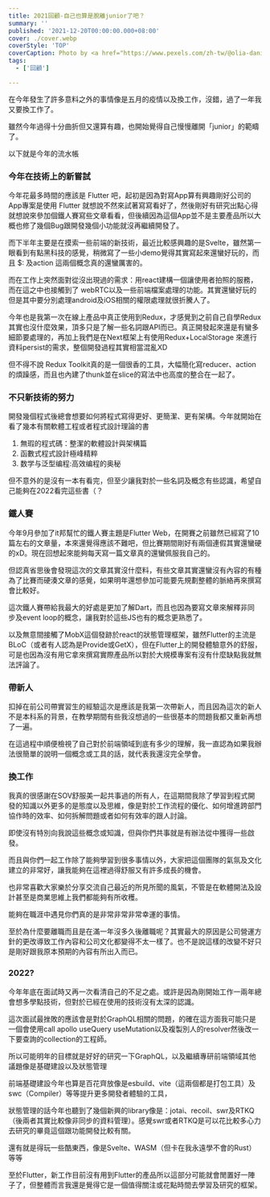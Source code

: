```yaml
---
title: 2021回顧-自己也算是脫離junior了吧？
summary: ''
published: '2021-12-20T00:00:00.000+08:00'
cover: ./cover.webp
coverStyle: 'TOP'
coverCaption: Photo by <a href="https://www.pexels.com/zh-tw/@olia-danilevich?utm_content=attributionCopyText&utm_medium=referral&utm_source=pexels">olia danilevich</a> on <a href="https://www.pexels.com/zh-tw/photo/imac-4974920/?utm_content=attributionCopyText&utm_medium=referral&utm_source=pexels">Pexels</a>
tags:
  - ['回顧']

---
```


在今年發生了許多意料之外的事情像是五月的疫情以及換工作，沒錯，過了一年我又要換工作了。

雖然今年過得十分曲折但又還算有趣，也開始覺得自己慢慢離開「junior」的範疇了。

以下就是今年的流水帳

### 今年在技術上的新嘗試

今年花最多時間的應該是 Flutter 吧，起初是因為對寫App算有興趣剛好公司的App專案是使用 Flutter 就想說不然來試著寫寫看好了，然後剛好有研究出點心得就想說來參加個鐵人賽寫些文章看看，但後續因為這個App並不是主要產品所以大概也修了幾個Bug跟開發幾個小功能就沒再繼續開發了。

而下半年主要是在摸索一些前端的新技術，最近比較感興趣的是Svelte，雖然第一眼看到有點黑科技的感覺，稍微寫了一些小demo覺得其實寫起來還蠻好玩的，而且 $: 及action 這兩個概念真的還蠻厲害的。

而在工作上突然面對從沒出現過的需求：用react建構一個讓使用者拍照的服務，而在這之中也接觸到了 webRTC以及一些前端檔案處理的功能。其實還蠻好玩的但是其中要分別處理android及iOS相關的權限處理就很折騰人了。

今年也是我第一次在線上產品中真正使用到Redux，才感覺到之前自己自學Redux其實也沒什麼效果，頂多只是了解一些名詞跟API而已。真正開發起來還是有蠻多細節要處理的，再加上我們是在Next框架上有使用Redux+LocalStorage 來進行資料persist的需求，整個開發過程其實相當混亂XD

但不得不說 Redux Toolkit真的是一個很香的工具，大幅簡化寫reducer、action的煩躁感，而且也內建了thunk並在slice的寫法中也高度的整合在一起了。

### 不只新技術的努力

開發幾個程式後總會想要如何將程式寫得更好、更簡潔、更有架構。今年就開始在看了幾本有關軟體工程或者程式設計理論的書

1. 無瑕的程式碼：整潔的軟體設計與架構篇
2. 函數式程式設計極峰精粹
3. 数学与泛型编程:高效编程的奥秘

但不意外的是沒有一本有看完，但至少讓我對於一些名詞及概念有些認識，希望自己能夠在2022看完這些書（？

### 鐵人賽

今年9月參加了it邦幫忙的鐵人賽主題是Flutter Web，在開賽之前雖然已經寫了10篇左右的文章量，本來還覺得應該不難吧，但比賽期間剛好有兩個連假其實還蠻硬的xD。現在回想起來能夠每天寫一篇文章真的還蠻佩服我自己的。

但認真省思後會發現這次的文章其實沒什麼料，有些文章其實還蠻沒有內容的有種為了比賽而硬湊文章的感覺，如果明年還想參加可能要先規劃整體的脈絡再來撰寫會比較好。

這次鐵人賽帶給我最大的好處是更加了解Dart，而且也因為要寫文章來解釋非同步及event loop的概念，讓我對於這些JS也有的概念更熟悉了。

以及無意間接觸了MobX這個發跡於react的狀態管理框架，雖然Flutter的主流是BLoC（或者有人認為是Provide或GetX），但在Flutter上的開發體驗意外的舒服，可是也因為沒有用它拿來撰寫實際產品所以對於大規模專案有沒有什麼缺點我就無法評論了。

### 帶新人

扣掉在前公司帶實習生的經驗這次是應該是我第一次帶新人，而且因為這次的新人不是本科系的背景，在教學期間有些我沒想過的一些很基本的問題我都又重新再想了一遍。

在這過程中順便檢視了自己對於前端領域到底有多少的理解，我一直認為如果我辦法很簡單的說明一個概念或工具的話，就代表我還沒完全學會。

### 換工作

我真的很感謝在SOV舒服美一起共事過的所有人，在這期間我除了學習到程式開發的知識以外更多的是態度以及思維，像是對於工作流程的優化、如何增進跨部門協作時的效率、如何拆解問題或者如何有效率的跟人討論。

即使沒有特別向我說這些概念或知識，但與你們共事就是有辦法從中獲得一些啟發。

而且與你們一起工作除了能夠學習到很多事情以外，大家把這個團隊的氣氛及文化建立的非常好，讓我能夠在這裡過得舒服又有許多成長的機會。

也非常喜歡大家樂於分享交流自己最近的所見所聞的風氣，不管是在軟體開法及設計甚至是商業思維上我們都能夠有所收穫。

能夠在職涯中遇見你們真的是非常非常非常幸運的事情。

至於為什麼要離職而且是在滿一年沒多久後離職呢？其實最大的原因是公司營運方針的更改導致工作內容和公司文化都變得不太一樣了。也不是說這樣的改變不好只是剛好跟我原本預期的內容有所出入而已。

### 2022?

今年年底在面試時又再一次看清自己的不足之處。或許是因為剛開始工作一兩年總會想多學點技術，但對於已經在使用的技術沒有太深的認識。

這次面試最挫敗的應該會是對於GraphQL相關的問題，的確在這方面我可能只是一個會使用call apollo useQuery useMutation以及複製別人的resolver然後改一下要查詢的collection的工程師。

所以可能明年的目標就是好好的研究一下GraphQL，以及繼續專研前端領域其他議題像是基礎建設以及狀態管理

前端基礎建設今年也算是百花齊放像是esbuild、vite（這兩個都是打包工具）及swc（Compiler）等等提升更多開發者體驗的工具，

狀態管理的話今年也聽到了幾個新興的library像是：jotai、recoil、swr及RTKQ（後兩者其實比較像非同步的資料管理）。感覺swr或者RTKQ是可以花比較多心力去研究的畢竟這個跟功能開發比較有關。

還有就是得玩一些酷東西，像是Svelte、WASM（但卡在我永遠學不會的Rust）等等

至於Flutter，新工作目前沒有用到Flutter的產品所以這部分可能就會閒置好一陣子了，但整體而言我還是覺得它是一個值得關注或花點時間去學習及研究的框架。